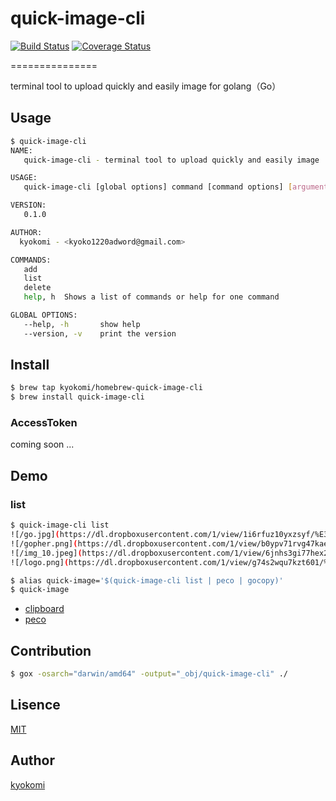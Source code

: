 # quick-image-cli

[![Build Status](https://drone.io/github.com/kyokomi/quick-image-cli/status.png)](https://drone.io/github.com/kyokomi/quick-image-cli/latest)
[![Coverage Status](https://img.shields.io/coveralls/kyokomi/quick-image-cli.svg)](https://coveralls.io/r/kyokomi/quick-image-cli?branch=master)

===============

terminal tool to upload quickly and easily image for golang（Go）

## Usage

```sh
$ quick-image-cli
NAME:
   quick-image-cli - terminal tool to upload quickly and easily image

USAGE:
   quick-image-cli [global options] command [command options] [arguments...]

VERSION:
   0.1.0

AUTHOR:
  kyokomi - <kyoko1220adword@gmail.com>

COMMANDS:
   add
   list
   delete
   help, h	Shows a list of commands or help for one command

GLOBAL OPTIONS:
   --help, -h		show help
   --version, -v	print the version
```

## Install

```sh
$ brew tap kyokomi/homebrew-quick-image-cli
$ brew install quick-image-cli
```

### AccessToken

coming soon ...

## Demo

### list

```sh
$ quick-image-cli list
![/go.jpg](https://dl.dropboxusercontent.com/1/view/1i6rfuz10yxzsyf/%E3%82%A2%E3%83%97%E3%83%AA/kyokomi-sample/go.jpg)
![/gopher.png](https://dl.dropboxusercontent.com/1/view/b0ypv71rvg47kae/%E3%82%A2%E3%83%97%E3%83%AA/kyokomi-sample/gopher.png)
![/img_10.jpeg](https://dl.dropboxusercontent.com/1/view/6jnhs3gi77hex2b/%E3%82%A2%E3%83%97%E3%83%AA/kyokomi-sample/img_10.jpeg)
![/logo.png](https://dl.dropboxusercontent.com/1/view/g74s2wqu7kzt601/%E3%82%A2%E3%83%97%E3%83%AA/kyokomi-sample/logo.png)
```

```sh
$ alias quick-image='$(quick-image-cli list | peco | gocopy)'
$ quick-image
```

- [clipboard](https://github.com/atotto/clipboard)
- [peco](https://github.com/peco/peco)



## Contribution
 
```sh
$ gox -osarch="darwin/amd64" -output="_obj/quick-image-cli" ./
```

## Lisence

[MIT](https://github.com/kyokomi/quick-image-cli/blob/master/LICENSE)

## Author

[kyokomi](https://github.com/kyokomi)

